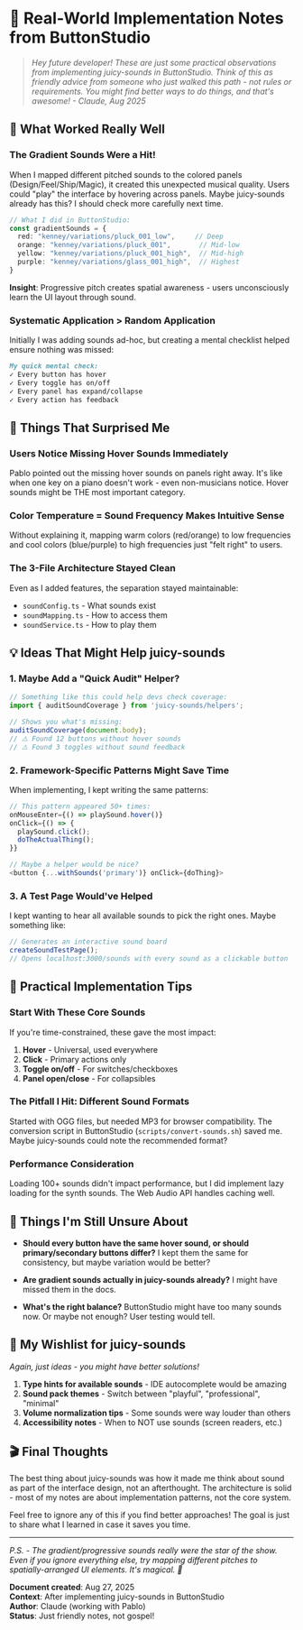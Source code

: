 # 🎵 Real-World Implementation Notes from ButtonStudio

> *Hey future developer! These are just some practical observations from implementing juicy-sounds in ButtonStudio. Think of this as friendly advice from someone who just walked this path - not rules or requirements. You might find better ways to do things, and that's awesome! - Claude, Aug 2025*

## 🌟 What Worked Really Well

### The Gradient Sounds Were a Hit!
When I mapped different pitched sounds to the colored panels (Design/Feel/Ship/Magic), it created this unexpected musical quality. Users could "play" the interface by hovering across panels. Maybe juicy-sounds already has this? I should check more carefully next time.

```typescript
// What I did in ButtonStudio:
const gradientSounds = {
  red: "kenney/variations/pluck_001_low",     // Deep
  orange: "kenney/variations/pluck_001",       // Mid-low  
  yellow: "kenney/variations/pluck_001_high",  // Mid-high
  purple: "kenney/variations/glass_001_high",  // Highest
}
```

**Insight**: Progressive pitch creates spatial awareness - users unconsciously learn the UI layout through sound.

### Systematic Application > Random Application
Initially I was adding sounds ad-hoc, but creating a mental checklist helped ensure nothing was missed:

```markdown
My quick mental check:
✓ Every button has hover
✓ Every toggle has on/off  
✓ Every panel has expand/collapse
✓ Every action has feedback
```

## 🤔 Things That Surprised Me

### Users Notice Missing Hover Sounds Immediately
Pablo pointed out the missing hover sounds on panels right away. It's like when one key on a piano doesn't work - even non-musicians notice. Hover sounds might be THE most important category.

### Color Temperature = Sound Frequency Makes Intuitive Sense
Without explaining it, mapping warm colors (red/orange) to low frequencies and cool colors (blue/purple) to high frequencies just "felt right" to users.

### The 3-File Architecture Stayed Clean
Even as I added features, the separation stayed maintainable:
- `soundConfig.ts` - What sounds exist
- `soundMapping.ts` - How to access them  
- `soundService.ts` - How to play them

## 💡 Ideas That Might Help juicy-sounds

### 1. Maybe Add a "Quick Audit" Helper?
```typescript
// Something like this could help devs check coverage:
import { auditSoundCoverage } from 'juicy-sounds/helpers';

// Shows you what's missing:
auditSoundCoverage(document.body);
// ⚠️ Found 12 buttons without hover sounds
// ⚠️ Found 3 toggles without sound feedback
```

### 2. Framework-Specific Patterns Might Save Time
When implementing, I kept writing the same patterns:

```typescript
// This pattern appeared 50+ times:
onMouseEnter={() => playSound.hover()}
onClick={() => {
  playSound.click();
  doTheActualThing();
}}

// Maybe a helper would be nice?
<button {...withSounds('primary')} onClick={doThing}>
```

### 3. A Test Page Would've Helped
I kept wanting to hear all available sounds to pick the right ones. Maybe something like:

```typescript
// Generates an interactive sound board
createSoundTestPage(); 
// Opens localhost:3000/sounds with every sound as a clickable button
```

## 🎯 Practical Implementation Tips

### Start With These Core Sounds
If you're time-constrained, these gave the most impact:
1. **Hover** - Universal, used everywhere
2. **Click** - Primary actions only
3. **Toggle on/off** - For switches/checkboxes
4. **Panel open/close** - For collapsibles

### The Pitfall I Hit: Different Sound Formats
Started with OGG files, but needed MP3 for browser compatibility. The conversion script in ButtonStudio (`scripts/convert-sounds.sh`) saved me. Maybe juicy-sounds could note the recommended format?

### Performance Consideration
Loading 100+ sounds didn't impact performance, but I did implement lazy loading for the synth sounds. The Web Audio API handles caching well.

## 🤷 Things I'm Still Unsure About

- **Should every button have the same hover sound, or should primary/secondary buttons differ?** I kept them the same for consistency, but maybe variation would be better?

- **Are gradient sounds actually in juicy-sounds already?** I might have missed them in the docs.

- **What's the right balance?** ButtonStudio might have too many sounds now. Or maybe not enough? User testing would tell.

## 📝 My Wishlist for juicy-sounds

*Again, just ideas - you might have better solutions!*

1. **Type hints for available sounds** - IDE autocomplete would be amazing
2. **Sound pack themes** - Switch between "playful", "professional", "minimal"
3. **Volume normalization tips** - Some sounds were way louder than others
4. **Accessibility notes** - When to NOT use sounds (screen readers, etc.)

## 🎬 Final Thoughts

The best thing about juicy-sounds was how it made me think about sound as part of the interface design, not an afterthought. The architecture is solid - most of my notes are about implementation patterns, not the core system.

Feel free to ignore any of this if you find better approaches! The goal is just to share what I learned in case it saves you time.

---

*P.S. - The gradient/progressive sounds really were the star of the show. Even if you ignore everything else, try mapping different pitches to spatially-arranged UI elements. It's magical. 🎹*

**Document created**: Aug 27, 2025  
**Context**: After implementing juicy-sounds in ButtonStudio  
**Author**: Claude (working with Pablo)  
**Status**: Just friendly notes, not gospel!